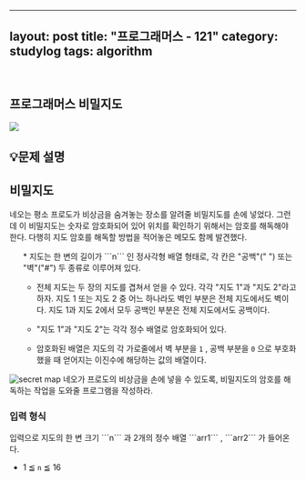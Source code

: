 ﻿
---
layout: post
title: "프로그래머스 - 121"
category: studylog
tags: algorithm
---

<br>

## 프로그래머스 비밀지도


![](https://velog.velcdn.com/images/dlsdud9098/post/e1464da6-734f-4172-a5d3-8df73b71a328/image.png)
## 💡문제 설명
<h2>비밀지도</h2>네오는 평소 프로도가 비상금을 숨겨놓는 장소를 알려줄 비밀지도를 손에 넣었다. 그런데 이 비밀지도는 숫자로 암호화되어 있어 위치를 확인하기 위해서는 암호를 해독해야 한다. 다행히 지도 암호를 해독할 방법을 적어놓은 메모도 함께 발견했다.
<ol>
* 지도는 한 변의 길이가 ```n```
인 정사각형 배열 형태로, 각 칸은 "공백"(" ") 또는 "벽"("#") 두 종류로 이루어져 있다.




* 전체 지도는 두 장의 지도를 겹쳐서 얻을 수 있다. 각각 "지도 1"과 "지도 2"라고 하자. 지도 1 또는 지도 2 중 어느 하나라도 벽인 부분은 전체 지도에서도 벽이다. 지도 1과 지도 2에서 모두 공백인 부분은 전체 지도에서도 공백이다.




* "지도 1"과 "지도 2"는 각각 정수 배열로 암호화되어 있다.




* 암호화된 배열은 지도의 각 가로줄에서 벽 부분을 ```1```
, 공백 부분을 ```0```
으로 부호화했을 때 얻어지는 이진수에 해당하는 값의 배열이다.


</ol><img alt="secret map" src="http://t1.kakaocdn.net/welcome2018/secret8.png" title="Secret Map"/>
네오가 프로도의 비상금을 손에 넣을 수 있도록, 비밀지도의 암호를 해독하는 작업을 도와줄 프로그램을 작성하라.
<h3>입력 형식</h3>입력으로 지도의 한 변 크기 ```n```
 과 2개의 정수 배열 ```arr1```
, ```arr2```
가 들어온다.


* 1 ≦ ```n```
 ≦ 16


